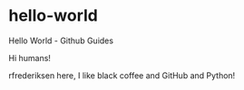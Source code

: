 # hello-world
Hello World - Github Guides

Hi humans!

rfrederiksen here, I like black coffee and GitHub and Python!
